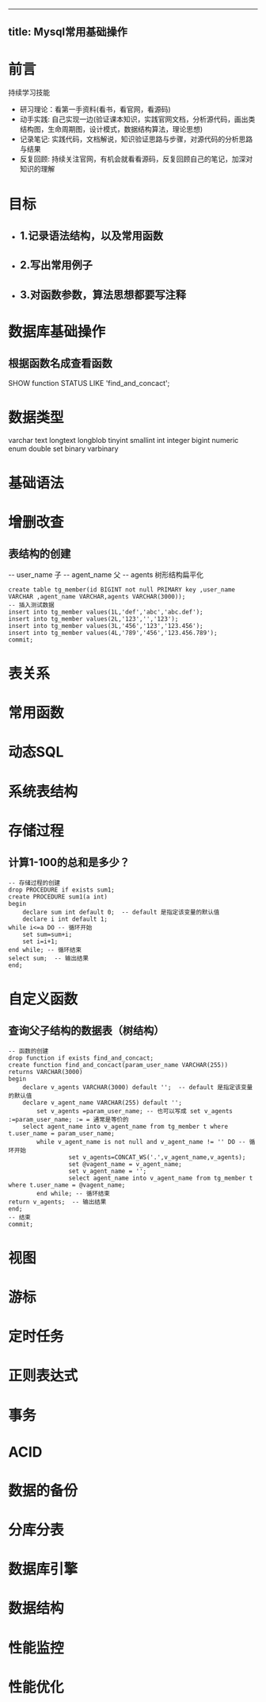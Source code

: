 ------- 
title: Mysql常用基础操作
------- 

# 前言
 持续学习技能
 - 研习理论：看第一手资料(看书，看官网，看源码)
 - 动手实践: 自己实现一边(验证课本知识，实践官网文档，分析源代码，画出类结构图，生命周期图，设计模式，数据结构算法，理论思想)
 - 记录笔记: 实践代码，文档解说，知识验证思路与步骤，对源代码的分析思路与结果
 - 反复回顾: 持续关注官网，有机会就看看源码，反复回顾自己的笔记，加深对知识的理解

# 目标
- ## 1.记录语法结构，以及常用函数
- ## 2.写出常用例子
- ## 3.对函数参数，算法思想都要写注释
# 数据库基础操作
## 根据函数名成查看函数
SHOW function STATUS LIKE 'find_and_concact';
# 数据类型
varchar
text
longtext
longblob
tinyint
smallint
int
integer
bigint
numeric
enum
double
set
binary
varbinary

# 基础语法
# 增删改查
## 表结构的创建 
-- user_name 子
-- agent_name 父
-- agents 树形结构扁平化
 ```shell
create table tg_member(id BIGINT not null PRIMARY key ,user_name VARCHAR ,agent_name VARCHAR,agents VARCHAR(3000));
-- 插入测试数据
insert into tg_member values(1L,'def','abc','abc.def');
insert into tg_member values(2L,'123','','123');
insert into tg_member values(3L,'456','123','123.456');
insert into tg_member values(4L,'789','456','123.456.789');
commit;
```
# 表关系
# 常用函数
# 动态SQL
# 系统表结构
# 存储过程
## 计算1-100的总和是多少？ 
```
-- 存储过程的创建
drop PROCEDURE if exists sum1;
create PROCEDURE sum1(a int) 
begin
    declare sum int default 0;  -- default 是指定该变量的默认值
    declare i int default 1;
while i<=a DO -- 循环开始
    set sum=sum+i;
    set i=i+1;
end while; -- 循环结束
select sum;  -- 输出结果
end;
```
# 自定义函数


## 查询父子结构的数据表（树结构）
```shell
-- 函数的创建
drop function if exists find_and_concact;
create function find_and_concact(param_user_name VARCHAR(255)) 
returns VARCHAR(3000)
begin
    declare v_agents VARCHAR(3000) default '';  -- default 是指定该变量的默认值
    declare v_agent_name VARCHAR(255) default '';
		set v_agents =param_user_name; -- 也可以写成 set v_agents :=param_user_name; := = 通常是等价的
    select agent_name into v_agent_name from tg_member t where t.user_name = param_user_name;
		while v_agent_name is not null and v_agent_name != '' DO -- 循环开始
				 set v_agents=CONCAT_WS('.',v_agent_name,v_agents);
				 set @vagent_name = v_agent_name;
				 set v_agent_name = '';
				 select agent_name into v_agent_name from tg_member t where t.user_name = @vagent_name;
		end while; -- 循环结束
return v_agents;  -- 输出结果
end;
-- 结束
commit;
```
# 视图
# 游标
# 定时任务
# 正则表达式
# 事务
# ACID
# 数据的备份
# 分库分表
# 数据库引擎
# 数据结构
# 性能监控
# 性能优化
